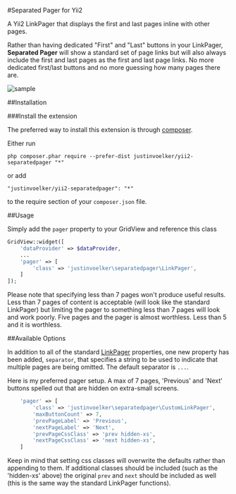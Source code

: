 #Separated Pager for Yii2

A Yii2 LinkPager that displays the first and last pages inline with other pages.

Rather than having dedicated "First" and "Last" buttons in your LinkPager, **Separated Pager** will show a standard set of page links but will also always include the first and last pages as the first and last page links. No more dedicated first/last buttons and no more guessing how many pages there are.

![sample](https://cloud.githubusercontent.com/assets/2441889/6312491/6a89be10-b948-11e4-9ac8-bcd793664e1a.png)

##Installation

###Install the extension

The preferred way to install this extension is through [composer](http://getcomposer.org/download/).

Either run

```
php composer.phar require --prefer-dist justinvoelker/yii2-separatedpager "*"
```

or add

```
"justinvoelker/yii2-separatedpager": "*"
```

to the require section of your `composer.json` file.

##Usage

Simply add the `pager` property to your GridView and reference this class

```php
GridView::widget([
    'dataProvider' => $dataProvider,
    ...
    'pager' => [
        'class' => 'justinvoelker\separatedpager\LinkPager',
    ]
]);
```

Please note that specifying less than 7 pages won't produce useful results.  Less than 7 pages of content is acceptable (will look like the standard LinkPager) but limiting the pager to something less than 7 pages will look and work poorly.  Five pages and the pager is almost worthless.  Less than 5 and it is worthless. 

##Available Options

In addition to all of the standard [LinkPager](www.yiiframework.com/doc-2.0/yii-widgets-linkpager.html) properties, one new property has been added, `separator`, that specifies a string to be used to indicate that multiple pages are being omitted.  The default separator is `...`.

Here is my preferred pager setup.  A max of 7 pages, 'Previous' and 'Next' buttons spelled out that are hidden on extra-small screens.

```php
    'pager' => [
        'class' => 'justinvoelker\separatedpager\CustomLinkPager',
        'maxButtonCount' => 7,
        'prevPageLabel' => 'Previous',
        'nextPageLabel' => 'Next',
        'prevPageCssClass' => 'prev hidden-xs',
        'nextPageCssClass' => 'next hidden-xs',
    ]
```

Keep in mind that setting css classes will overwrite the defaults rather than appending to them.  If additional classes should be included (such as the 'hidden-xs' above) the original `prev` and `next` should be included as well (this is the same way the standard LinkPager functions).

